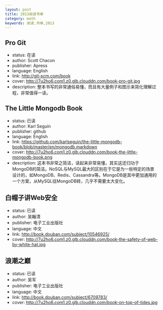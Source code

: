 ```yaml
---
layout: post
title: 2013阅读书单
category: math
keywords: 阅读,书单,2013
---
```


## Pro Git

- status: 在读
- author: Scott Chacon
- publisher: Apress
- language: English
- link: http://git-scm.com/book
- cover: http://7u2ho6.com1.z0.glb.clouddn.com/book-pro-git.jpg
- description: 整本书写的非常通俗易懂，而且有大量例子和图示来简化理解过程，非常值得一读。

## The Little Mongodb Book

- status: 已读
- author: Karl Seguin
- publisher: github
- language: English
- link: https://github.com/karlseguin/the-little-mongodb-book/blob/master/en/mongodb.markdown
- cover: http://7u2ho6.com1.z0.glb.clouddn.com/book-the-little-mongodb-book.png
- description: 这本书非常之简洁，读起来非常易懂，其实这还归功于MongoDB的简洁。NoSQL与MySQL最大的区别在于它是为一些特定的场景设计的，如MongoDB、Redis、Cassandra等。MongoDB是其中更加通用的一个方案，从MySQL往MongoDB转，几乎不需要太大变化。

## 白帽子讲Web安全

- status: 已读
- author: 吴翰清
- publisher: 电子工业出版社
- language: 中文
- link: http://book.douban.com/subject/10546925/
- cover: http://7u2ho6.com1.z0.glb.clouddn.com/book-the-safety-of-web-by-white-hat.jpg

## 浪潮之巅

- status: 已读
- author: 吴军
- publisher: 电子工业出版社
- language: 中文
- link: http://book.douban.com/subject/6709783/
- cover: http://7u2ho6.com1.z0.glb.clouddn.com/book-on-top-of-tides.jpg